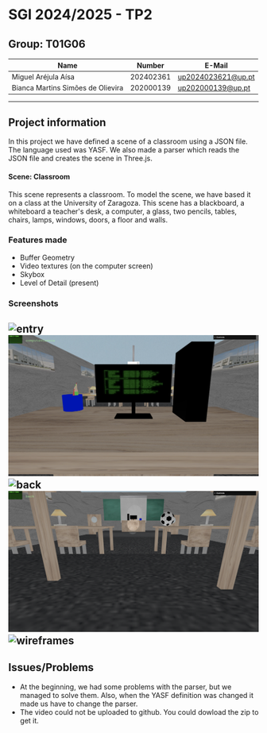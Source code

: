 # SGI 2024/2025 - TP2

## Group: T01G06

| Name             | Number    | E-Mail             |
| ---------------- | --------- | ------------------ |
| Miguel Aréjula Aísa        | 202402361 | up2024023621@up.pt               |
| Bianca Martins Simões de Olievira| 202000139 | up202000139@up.pt               |

----
## Project information

In this project we have defined a scene of a classroom using a JSON file. The language used was YASF. We also made a parser which reads the JSON file and creates the scene in Three.js.
#### Scene: Classroom
This scene represents a classroom. To model the scene, we have based it on a class at the University of Zaragoza. This scene has a blackboard, a whiteboard a teacher's desk, a computer, a glass, two pencils, tables, chairs, lamps, windows,  doors, a floor and walls.
### Features made
- Buffer Geometry
- Video textures (on the computer screen)
- Skybox
- Level of Detail (present)
### Screenshots
![entry](./screenshots/entry.png)
![computer](./screenshots/computer.png)
![back](./screenshots/back.png)
![lods](./screenshots/lods.png)
![wireframes](./screenshots/wireframes.png)
----
## Issues/Problems

- At the beginning, we had some problems with the parser, but we managed to solve them. Also, when the YASF definition was changed it made us have to change the parser.
- The video could not be uploaded to github. You could dowload the zip to get it.
